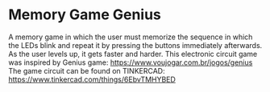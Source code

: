 # Memory Game Genius
A memory game in which the user must memorize the sequence in which the LEDs blink and repeat it by pressing the buttons immediately afterwards. As the user levels up, it gets faster and harder.
This electronic circuit game was inspired by Genius game:
https://www.voujogar.com.br/jogos/genius
The game circuit can be found on TINKERCAD:
https://www.tinkercad.com/things/6EbvTMHYBED
